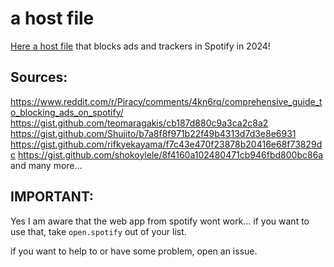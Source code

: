 # a host file
[Here a host file](https://github.com/An0n-00/Spotify-ad-hosts/blob/main/hosts) that blocks ads and trackers in Spotify in 2024!

## Sources: 
https://www.reddit.com/r/Piracy/comments/4kn6rq/comprehensive_guide_to_blocking_ads_on_spotify/
https://gist.github.com/teomaragakis/cb187d880c9a3ca2c8a2
https://gist.github.com/Shujito/b7a8f8f971b22f49b4313d7d3e8e6931
https://gist.github.com/rifkyekayama/f7c43e470f23878b20416e68f73829dc
https://gist.github.com/shokoylele/8f4160a102480471cb946fbd800bc86a
and many more...

## IMPORTANT:
Yes I am aware that the web app from spotify wont work... if you want to use that, take ```open.spotify``` out of your list.


if you want to help to or have some problem, open an issue.
